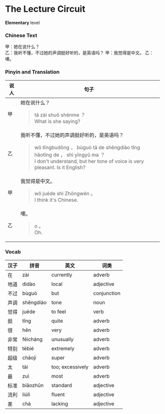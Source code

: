 # The Lecture Circuit
**Elementary** level
### Chinese Text
甲：她在说什么？<br />乙：我听不懂，不过她的声调挺好听的，是英语吗？
甲：我觉得是中文。
乙：噢。

### Pinyin and Translation
|说人|句子|
|----|----|
|甲|她在说什么？<blockquote>tā zài shuō shénme ？<br />What is she saying?</blockquote>|
|乙|我听不懂，不过她的声调挺好听的，是英语吗？<blockquote>wǒ tīngbudǒng ， bùguò tā de shēngdiào tǐng hǎotīng de ， shì yīngyǔ ma ？<br />I don't understand, but her tone of voice is very pleasant. Is it English?</blockquote>|
|甲|我觉得是中文。<blockquote>wǒ juéde shì Zhōngwén 。<br />I think it's Chinese.</blockquote>|
|乙|噢。<blockquote>o 。<br />Oh.</blockquote>|
### Vocab
|汉子|拼音|英文|词类|
|----|----|----|----|
|在|zài|currently|adverb|
|地道|dìdào|local|adjective|
|不过|bùguò|but|conjunction|
|声调|shēngdiào|tone|noun|
|觉得|juéde|to feel|verb|
|挺|tǐng|quite|adverb|
|很|hěn|very|adverb|
|非常|fēicháng|unusually|adverb|
|特别|tèbié|extremely|adverb|
|超级|chāojí|super|adverb|
|太|tài|too; excessively|adverb|
|最|zuì|most|adverb|
|标准|biāozhǔn|standard|adjective|
|流利|liúlì|fluent|adjective|
|差|chà|lacking|adjective|